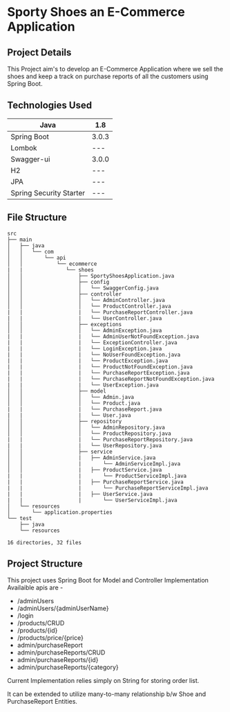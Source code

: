 # Sporty Shoes an E-Commerce Application

## Project Details
This Project aim's to develop an E-Commerce Application where we sell the shoes and keep a track on purchase reports of all the customers using Spring Boot.


## Technologies Used

| Java | 1.8 |
| ------ | ------- |
| Spring Boot | 3.0.3 |
| Lombok  | --- |
| Swagger-ui | 3.0.0 |
| H2 | --- |
| JPA | --- |
| Spring Security Starter | --- | 


## File Structure

```
src
├── main
│   ├── java
│   │   └── com
│   │       └── api
│   │           └── ecommerce
|   |              └── shoes 
│   │                  ├── SportyShoesApplication.java
│   │                  ├── config
│   │                  │   └── SwaggerConfig.java
│   │                  ├── controller
│   │                  │   └── AdminController.java
│   │                  │   └── ProductController.java
|   |                  |   └── PurchaseReportController.java
|   |                  |   └── UserController.java
│   │                  ├── exceptions
│   │                  │   └── AdminException.java
|   |                  |   └── AdminUserNotFoundException.java
|   |                  |   └── ExceptionController.java
|   |                  |   └── LoginException.java
|   |                  |   └── NoUserFoundException.java
|   |                  |   └── ProductException.java
|   |                  |   └── ProductNotFoundException.java
|   |                  |   └── PurchaseReportException.java
|   |                  |   └── PurchaseReportNotFoundException.java
|   |                  |   └── UserException.java
│   │                  ├── model
│   │                  │   └── Admin.java
│   │                  │   └── Product.java
|   |                  |   └── PurchaseReport.java
|   |                  |   └── User.java
│   │                  ├── repository
│   │                  │   └── AdminRepository.java
│   │                  │   └── ProductRepository.java
|   |                  |   └── PurchaseReportRepository.java
|   |                  |   └── UserRepository.java
│   │                  ├── service
│   │                  |   ├── AdminService.java
│   │                  |       └── AdminServiceImpl.java
│   │                  |   ├── ProductService.java
|   |                  |       └── ProductServiceImpl.java
|   |                  |   ├── PurchaseReportService.java
|   |                  |       └── PurchaseReportServiceImpl.java
|   |                  |   ├── UserService.java
|   |                  |       └── UserServiceImpl.java
│   └── resources
│       └── application.properties
└── test
    ├── java
    └── resources

16 directories, 32 files
```


## Project Structure

This project uses Spring Boot for Model and Controller Implementation
Availaible apis are -
  - /adminUsers
  - /adminUsers/{adminUserName}
  - /login
  - /products/CRUD
  - /products/{id}
  - /products/price/{price}
  - admin/purchaseReport
  - admin/purchaseReports/CRUD
  - admin/purchaseReports/{id}
  - admin/purchaseReports/{category}
 
Current Implementation relies simply on String for storing order list.

It can be extended to utilize many-to-many relationship b/w Shoe and PurchaseReport Entities.
